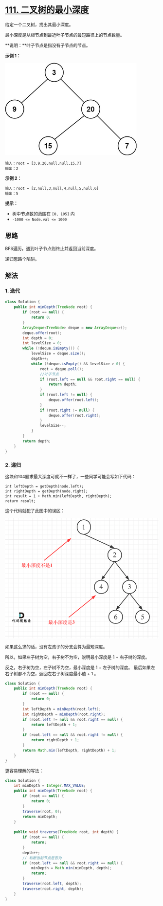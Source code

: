 # [111. 二叉树的最小深度](https://leetcode.cn/problems/minimum-depth-of-binary-tree/)

给定一个二叉树，找出其最小深度。

最小深度是从根节点到最近叶子节点的最短路径上的节点数量。

**说明：**叶子节点是指没有子节点的节点。

**示例 1：**

![img](images/111-1.jpg)

```
输入：root = [3,9,20,null,null,15,7]
输出：2
```

**示例 2：**

```
输入：root = [2,null,3,null,4,null,5,null,6]
输出：5
```

**提示：**

- 树中节点数的范围在 `[0, 105]` 内
- `-1000 <= Node.val <= 1000`

## 思路

BFS遍历，遇到叶子节点则终止并返回当前深度。

递归思路个陷阱。

## 解法

### 1. 迭代

```java
class Solution {
    public int minDepth(TreeNode root) {
        if (root == null) {
            return 0;
        }
        ArrayDeque<TreeNode> deque = new ArrayDeque<>();
        deque.offer(root);
        int depth = 0;
        int levelSize = 0;
        while (!deque.isEmpty()) {
            levelSize = deque.size();
            depth++;
            while (!deque.isEmpty() && levelSize > 0) {
                root = deque.poll();
                //叶子节点
                if (root.left == null && root.right == null) {
                    return depth;
                }
                if (root.left != null) {
                    deque.offer(root.left);
                }
                if (root.right != null) {
                    deque.offer(root.right);
                }
                levelSize--;
            }
        }
        return depth;
    }
}
```

### 2. 递归

这块和104题求最大深度可就不一样了，一些同学可能会写如下代码：

```
int leftDepth = getDepth(node.left);
int rightDepth = getDepth(node.right);
int result = 1 + Math.min(leftDepth, rightDepth);
return result;
```

这个代码就犯了此图中的误区：

<img src="images/111-2.jpg" alt="111.二叉树的最小深度" style="zoom:60%;" />

如果这么求的话，没有左孩子的分支会算为最短深度。

所以，如果左子树为空，右子树不为空，说明最小深度是 1 + 右子树的深度。

反之，右子树为空，左子树不为空，最小深度是 1 + 左子树的深度。 最后如果左右子树都不为空，返回左右子树深度最小值 + 1 。

```java
class Solution {
    public int minDepth(TreeNode root) {
        if (root == null) {
            return 0;
        }
        int leftDepth = minDepth(root.left);
        int rightDepth = minDepth(root.right);
        if (root.left != null && root.right == null) {
            return leftDepth + 1;
        }
        if (root.left == null && root.right != null) {
            return rightDepth + 1;
        }
        return Math.min(leftDepth, rightDepth) + 1;
    }
}
```

更容易理解的写法：

```java
class Solution {
    int minDepth = Integer.MAX_VALUE;
    public int minDepth(TreeNode root) {
        if (root == null) {
            return 0;
        }
        traverse(root, 0);
        return minDepth;
    }

    public void traverse(TreeNode root, int depth) {
        if (root == null) {
            return;
        }
        depth++;
        // 判断当前节点是否为
        if (root.left == null && root.right == null) {
            minDepth = Math.min(minDepth, depth);
            return;
        }
        traverse(root.left, depth);
        traverse(root.right, depth);
    }
}
```

